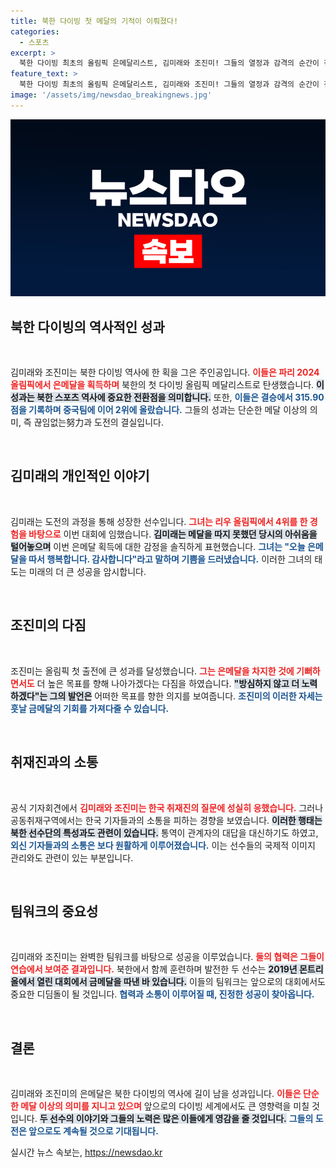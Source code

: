 ```yaml
---
title: 북한 다이빙 첫 메달의 기적이 이뤄졌다!
categories:
  - 스포츠
excerpt: >
  북한 다이빙 최초의 올림픽 은메달리스트, 김미래와 조진미! 그들의 열정과 감격의 순간이 전해진 한국 취재진과의 회견, 함께한 이야기 속 감동을 클릭하여 확인해보세요!
feature_text: >
  북한 다이빙 최초의 올림픽 은메달리스트, 김미래와 조진미! 그들의 열정과 감격의 순간이 전해진 한국 취재진과의 회견, 함께한 이야기 속 감동을 클릭하여 확인해보세요!
image: '/assets/img/newsdao_breakingnews.jpg'
---
```


<p><img src="/assets/img/newsdao_breakingnews.jpg" alt="ontimetimes 속보" /></p>

<h2 data-ke-size="size26">북한 다이빙의 역사적인 성과</h2>

<p data-ke-size="size16">&nbsp;</p>

<p>김미래와 조진미는 북한 다이빙 역사에 한 획을 그은 주인공입니다. <b><span style="color: #ee2323;">이들은 파리 2024 올림픽에서 은메달을 획득하며</span></b> 북한의 첫 다이빙 올림픽 메달리스트로 탄생했습니다. <b><span style="background-color: #21538527;">이 성과는 북한 스포츠 역사에 중요한 전환점을 의미합니다.</span></b> 또한, <b><span style="color: #1a5490;">이들은 결승에서 315.90점을 기록하며 중국팀에 이어 2위에 올랐습니다.</span></b> 그들의 성과는 단순한 메달 이상의 의미, 즉 끊임없는努力과 도전의 결실입니다.</p>

<p data-ke-size="size16">&nbsp;</p>

<h2 data-ke-size="size26">김미래의 개인적인 이야기</h2>

<p data-ke-size="size16">&nbsp;</p>

<p>김미래는 도전의 과정을 통해 성장한 선수입니다. <b><span style="color: #ee2323;">그녀는 리우 올림픽에서 4위를 한 경험을 바탕으로</span></b> 이번 대회에 임했습니다. <b><span style="background-color: #21538527;">김미래는 메달을 따지 못했던 당시의 아쉬움을 털어놓으며</span></b> 이번 은메달 획득에 대한 감정을 솔직하게 표현했습니다. <b><span style="color: #1a5490;">그녀는 "오늘 은메달을 따서 행복합니다. 감사합니다"라고 말하며 기쁨을 드러냈습니다.</span></b> 이러한 그녀의 태도는 미래의 더 큰 성공을 암시합니다.</p>

<p data-ke-size="size16">&nbsp;</p>

<h2 data-ke-size="size26">조진미의 다짐</h2>

<p data-ke-size="size16">&nbsp;</p>

<p>조진미는 올림픽 첫 출전에 큰 성과를 달성했습니다. <b><span style="color: #ee2323;">그는 은메달을 차지한 것에 기뻐하면서도</span></b> 더 높은 목표를 향해 나아가겠다는 다짐을 하였습니다. <b><span style="background-color: #21538527;">"방심하지 않고 더 노력하겠다"는 그의 발언은</span></b> 어떠한 목표를 향한 의지를 보여줍니다. <b><span style="color: #1a5490;">조진미의 이러한 자세는 훗날 금메달의 기회를 가져다줄 수 있습니다.</span></b></p>

<p data-ke-size="size16">&nbsp;</p>

<h2 data-ke-size="size26">취재진과의 소통</h2>

<p data-ke-size="size16">&nbsp;</p>

<p>공식 기자회견에서 <b><span style="color: #ee2323;">김미래와 조진미는 한국 취재진의 질문에 성실히 응했습니다.</span></b> 그러나 공동취재구역에서는 한국 기자들과의 소통을 피하는 경향을 보였습니다. <b><span style="background-color: #21538527;">이러한 행태는 북한 선수단의 특성과도 관련이 있습니다.</span></b> 통역이 관계자의 대답을 대신하기도 하였고, <b><span style="color: #1a5490;">외신 기자들과의 소통은 보다 원활하게 이루어졌습니다.</span></b> 이는 선수들의 국제적 이미지 관리와도 관련이 있는 부분입니다.</p>

<p data-ke-size="size16">&nbsp;</p>

<h2 data-ke-size="size26">팀워크의 중요성</h2>

<p data-ke-size="size16">&nbsp;</p>

<p>김미래와 조진미는 완벽한 팀워크를 바탕으로 성공을 이루었습니다. <b><span style="color: #ee2323;">둘의 협력은 그들이 연습에서 보여준 결과입니다.</span></b> 북한에서 함께 훈련하며 발전한 두 선수는 <b><span style="background-color: #21538527;">2019년 몬트리올에서 열린 대회에서 금메달을 따낸 바 있습니다.</span></b> 이들의 팀워크는 앞으로의 대회에서도 중요한 디딤돌이 될 것입니다. <b><span style="color: #1a5490;">협력과 소통이 이루어질 때, 진정한 성공이 찾아옵니다.</span></b></p>

<p data-ke-size="size16">&nbsp;</p>

<h2 data-ke-size="size26">결론</h2>

<p data-ke-size="size16">&nbsp;</p>

<p>김미래와 조진미의 은메달은 북한 다이빙의 역사에 길이 남을 성과입니다. <b><span style="color: #ee2323;">이들은 단순한 메달 이상의 의미를 지니고 있으며</span></b> 앞으로의 다이빙 세계에서도 큰 영향력을 미칠 것입니다. <b><span style="background-color: #21538527;">두 선수의 이야기와 그들의 노력은 많은 이들에게 영감을 줄 것입니다.</span></b> <b><span style="color: #1a5490;">그들의 도전은 앞으로도 계속될 것으로 기대됩니다.</span></b></p>
실시간 뉴스 속보는, <a href="https://newsdao.kr" rel="dofollow">https://newsdao.kr</a>


